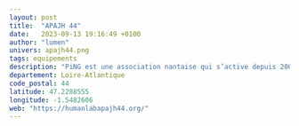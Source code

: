 ```yaml
---
layout: post
title:  "APAJH 44"
date:   2023-09-13 19:16:49 +0100
author: "lumen"
univers: apajh44.png
tags: equipements
description: "PiNG est une association nantaise qui s’active depuis 2004. Sa mission ? Questionner le monde numérique dans lequel nous vivons et l’explorer ensemble avec la tête et les deux mains !"
departement: Loire-Atlantique
code_postal: 44
latitude: 47.2288555
longitude: -1.5482606
web: "https://humanlabapajh44.org/"
---
```

